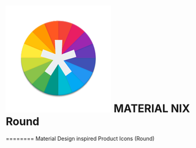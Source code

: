 # ![alt tag](https://github.com/MATERIAL-NIX/MATERIAL-NIX-Icons-Round/blob/master/MaterialNix-Circle/Source/Material-Nix.png) MATERIAL NIX Round
========
Material Design inspired Product Icons (Round)
